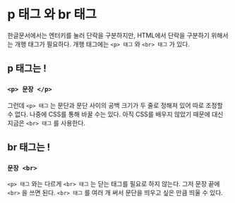 # p 태그 와 br 태그

한글문서에서는 엔터키를 눌러 단락을 구분하지만, HTML에서 단락을 구분하기 위해서는 개행 태그가 필요하다.
개행 태그에는 `<p> 태그` 와 `<br> 태그` 가 있다.

## p 태그는 !

### `<p> 문장 </p>`
그런데 `<p> 태그` 는 문단과 문단 사이의 공백 크기가 두 줄로 정해져 있어 따로 조정할 수 없다. 나중에 CSS를 통해 바꿀 수는 있다. 아직 CSS를 배우지 않았기 때문에 대신 지금은 `<br> 태그` 를 사용한다.

## br 태그는 !

### `문장 <br>`
`<p> 태그` 와는 다르게 `<br> 태그` 는 닫는 태그를 필요로 하지 않는다. 그저 문장 끝에 `<br>` 을 쓰면 된다. `<br> 태그` 를 여러 개 써서 문단을 띄우고 싶은 만큼 띄울 수 있다.